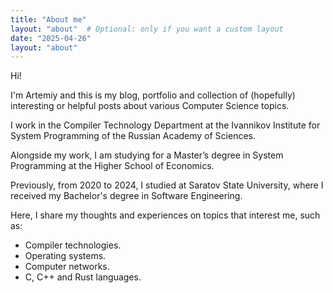 ```yaml
---
title: "About me"
layout: "about"  # Optional: only if you want a custom layout
date: "2025-04-26"
layout: "about"
---
```


Hi!

I'm Artemiy and this is my blog, portfolio and collection of (hopefully)
interesting or helpful posts about various Computer Science topics.

I work in the Compiler Technology Department at the Ivannikov Institute for
System Programming of the Russian Academy of Sciences.

Alongside my work, I am studying for a Master’s degree in System Programming
at the Higher School of Economics.

Previously, from 2020 to 2024, I studied at Saratov State University, where I
received my Bachelor's degree in Software Engineering.

Here, I share my thoughts and experiences on topics that interest me, such as:
* Compiler technologies.
* Operating systems.
* Computer networks.
* C, C++ and Rust languages.

